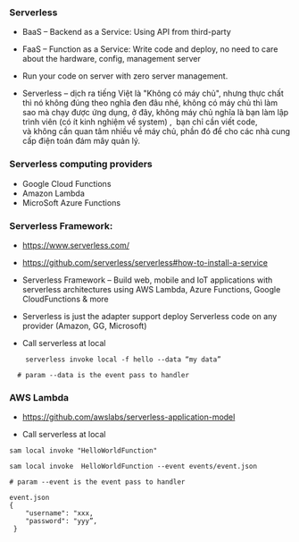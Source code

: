 ### Serverless

* BaaS – Backend as a Service: Using API from third-party
* FaaS – Function as a Service: Write code and deploy, no need to care about the hardware, config, management server

* Run your code on server with zero server management.
* Serverless – dịch ra tiếng Việt là "Không có máy chủ", nhưng thực chất thì nó không đúng theo nghĩa đen đâu nhé, 
không có máy chủ thì làm sao mà chạy được ứng dụng, ở đây, 
không máy chủ nghĩa là bạn làm lập trình viên (có ít kinh nghiệm về system) , 
bạn chỉ cần viết code, và không cần quan tâm nhiều về máy chủ, phần đó để cho các nhà cung cấp điện toán đám mây quản lý.


### Serverless computing providers
* Google Cloud Functions
* Amazon Lambda
* MicroSoft Azure Functions

### Serverless Framework:
* https://www.serverless.com/
* https://github.com/serverless/serverless#how-to-install-a-service
* Serverless Framework – Build web, mobile and IoT applications with serverless architectures using AWS Lambda, Azure Functions, Google CloudFunctions & more
* Serverless is just the adapter support deploy Serverless code on any provider  (Amazon, GG, Microsoft)

* Call serverless at local

```
	serverless invoke local -f hello --data “my data”

  # param --data is the event pass to handler 
```

### AWS Lambda

* https://github.com/awslabs/serverless-application-model

* Call serverless at local

```
sam local invoke "HelloWorldFunction"

sam local invoke  HelloWorldFunction --event events/event.json

# param --event is the event pass to handler 

event.json
{
	"username": "xxx,
	"password": "yyy”,
 }

```
